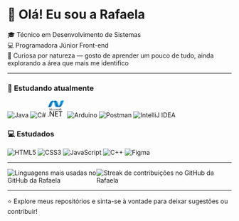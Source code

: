 # 👋 Olá! Eu sou a Rafaela

🎓 Técnico em Desenvolvimento de Sistemas  
💻 Programadora Júnior Front-end  
🌱 Curiosa por natureza — gosto de aprender um pouco de tudo, ainda explorando a área que mais me identifico

---

<div class="tech-container">

  <!-- Estudando atualmente -->
  <div class="tech-block">
    <h3>📘 Estudando atualmente</h3>
    <div class="tech-icons">
      <div style="margin-bottom: 20px;">
        <img src="https://cdn.jsdelivr.net/gh/devicons/devicon/icons/java/java-original.svg" width="40" title="Java" />
        <img src="https://cdn.jsdelivr.net/gh/devicons/devicon/icons/csharp/csharp-original.svg" width="40" title="C#" />
       <!-- <img src="https://cdn.jsdelivr.net/gh/devicons/devicon/icons/mysql/mysql-original.svg" width="40" title="MySQL" /> -->
        <img src="https://raw.githubusercontent.com/devicons/devicon/master/icons/dot-net/dot-net-original-wordmark.svg" width="40" title=".NET MAUI" />
        <img src="https://cdn.worldvectorlogo.com/logos/arduino-1.svg" width="40" title="Arduino" />
        <img src="https://cdn.jsdelivr.net/gh/devicons/devicon/icons/postman/postman-original.svg" width="40" title="Postman" />
        <!-- <img src="https://cdn.jsdelivr.net/gh/devicons/devicon/icons/sqlite/sqlite-original.svg" width="40" title="SQLite" /> -->
        <!-- <img src="https://cdn.jsdelivr.net/gh/devicons/devicon/icons/php/php-original.svg" width="40" title="PHP" /> -->
        <img src="https://cdn.jsdelivr.net/gh/devicons/devicon/icons/intellij/intellij-original.svg" width="40" title="IntelliJ IDEA" />
       <!-- <img src="https://cdn.jsdelivr.net/gh/devicons/devicon/icons/nextjs/nextjs-original.svg" width="40" title="Next.js" /> -->
      </div>
    </div>
  </div>

  <!-- Já utilizei -->
  <div class="tech-block">
    <h3>💻 Estudados</h3>
    <div class="tech-icons">
      <img src="https://cdn.jsdelivr.net/gh/devicons/devicon/icons/html5/html5-original.svg" width="40" title="HTML5" />
      <img src="https://cdn.jsdelivr.net/gh/devicons/devicon/icons/css3/css3-original.svg" width="40" title="CSS3" />
      <img src="https://cdn.jsdelivr.net/gh/devicons/devicon/icons/javascript/javascript-original.svg" width="40" title="JavaScript" />
      <img src="https://cdn.jsdelivr.net/gh/devicons/devicon/icons/cplusplus/cplusplus-original.svg" width="40" title="C++" />
      <img src="https://cdn.jsdelivr.net/gh/devicons/devicon/icons/figma/figma-original.svg" width="40" title="Figma" />
    </div>
  </div>

</div>

---

<div style="display: flex; justify-content: space-between;">
 <img src="https://github-readme-stats.vercel.app/api/top-langs/?username=rafaela-oliveira21&layout=donut&langs_count=8&theme=solarized-light&hide_border=true" width="330" alt="Linguagens mais usadas no GitHub da Rafaela" />

 <img src="https://github-readme-streak-stats.herokuapp.com/?user=rafaela-oliveira21&theme=solarized-light&hide_border=true&locale=pt_BR" width="500" alt="Streak de contribuições no GitHub da Rafaela" />

</div>

---

⭐ Explore meus repositórios e sinta-se à vontade para deixar sugestões ou contribuir!
